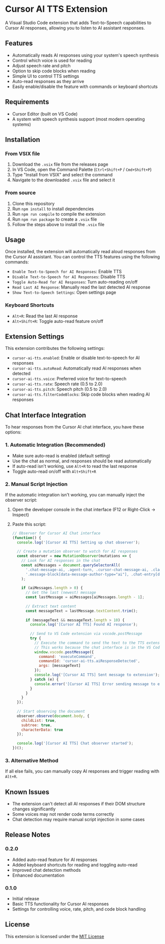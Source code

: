 # Cursor AI TTS Extension

A Visual Studio Code extension that adds Text-to-Speech capabilities to Cursor AI responses, allowing you to listen to AI assistant responses.

## Features

- Automatically reads AI responses using your system's speech synthesis
- Control which voice is used for reading
- Adjust speech rate and pitch
- Option to skip code blocks when reading
- Simple UI to control TTS settings
- Auto-read responses as they arrive
- Easily enable/disable the feature with commands or keyboard shortcuts

## Requirements

- Cursor Editor (built on VS Code)
- A system with speech synthesis support (most modern operating systems)

## Installation

### From VSIX file

1. Download the `.vsix` file from the releases page
2. In VS Code, open the Command Palette (`Ctrl+Shift+P` / `Cmd+Shift+P`)
3. Type "Install from VSIX" and select the command
4. Navigate to the downloaded `.vsix` file and select it

### From source

1. Clone this repository
2. Run `npm install` to install dependencies
3. Run `npm run compile` to compile the extension
4. Run `npm run package` to create a `.vsix` file
5. Follow the steps above to install the `.vsix` file

## Usage

Once installed, the extension will automatically read aloud responses from the Cursor AI assistant. You can control the TTS features using the following commands:

- `Enable Text-to-Speech for AI Responses`: Enable TTS
- `Disable Text-to-Speech for AI Responses`: Disable TTS
- `Toggle Auto-Read for AI Responses`: Turn auto-reading on/off
- `Read Last AI Response`: Manually read the last detected AI response
- `Show Text-to-Speech Settings`: Open settings page

### Keyboard Shortcuts

- `Alt+R`: Read the last AI response
- `Alt+Shift+R`: Toggle auto-read feature on/off

## Extension Settings

This extension contributes the following settings:

- `cursor-ai-tts.enabled`: Enable or disable text-to-speech for AI responses
- `cursor-ai-tts.autoRead`: Automatically read AI responses when detected
- `cursor-ai-tts.voice`: Preferred voice for text-to-speech
- `cursor-ai-tts.rate`: Speech rate (0.5 to 2.0)
- `cursor-ai-tts.pitch`: Speech pitch (0.5 to 2.0)
- `cursor-ai-tts.filterCodeBlocks`: Skip code blocks when reading AI responses

## Chat Interface Integration

To hear responses from the Cursor AI chat interface, you have these options:

### 1. Automatic Integration (Recommended)

- Make sure auto-read is enabled (default setting)
- Use the chat as normal, and responses should be read automatically
- If auto-read isn't working, use `Alt+R` to read the last response
- Toggle auto-read on/off with `Alt+Shift+R`

### 2. Manual Script Injection 

If the automatic integration isn't working, you can manually inject the observer script:

1. Open the developer console in the chat interface (F12 or Right-Click -> Inspect)
2. Paste this script:

   ```javascript
   // Observer for Cursor AI Chat interface
   (function() {
     console.log('[Cursor AI TTS] Setting up chat observer');
     
     // Create a mutation observer to watch for AI responses
     const observer = new MutationObserver(mutations => {
       // Look for AI responses in the chat
       const aiMessages = document.querySelectorAll(
         '.chat-message-ai, .agent-turn, .cursor-chat-message-ai, .claude-message, ' +
         '.message-block[data-message-author-type="ai"], .chat-entry[data-role="assistant"]'
       );
       
       if (aiMessages.length > 0) {
         // Get the last (newest) message
         const lastMessage = aiMessages[aiMessages.length - 1];
         
         // Extract text content
         const messageText = lastMessage.textContent.trim();
         
         if (messageText && messageText.length > 10) {
           console.log('[Cursor AI TTS] Found AI response');
           
           // Send to VS Code extension via vscode.postMessage
           try {
             // Execute the command to send the text to the TTS extension
             // This works because the chat interface is in the VS Code webview context
             window.vscode.postMessage({
               command: 'executeCommand',
               commandId: 'cursor-ai-tts.aiResponseDetected',
               args: [messageText]
             });
             console.log('[Cursor AI TTS] Sent message to extension');
           } catch (e) {
             console.error('[Cursor AI TTS] Error sending message to extension:', e);
           }
         }
       }
     });
     
     // Start observing the document
     observer.observe(document.body, {
       childList: true,
       subtree: true,
       characterData: true
     });
     
     console.log('[Cursor AI TTS] Chat observer started');
   })();
   ```

### 3. Alternative Method

If all else fails, you can manually copy AI responses and trigger reading with `Alt+R`.

## Known Issues

- The extension can't detect all AI responses if their DOM structure changes significantly
- Some voices may not render code terms correctly
- Chat detection may require manual script injection in some cases

## Release Notes

### 0.2.0

- Added auto-read feature for AI responses
- Added keyboard shortcuts for reading and toggling auto-read
- Improved chat detection methods
- Enhanced documentation

### 0.1.0

- Initial release
- Basic TTS functionality for Cursor AI responses
- Settings for controlling voice, rate, pitch, and code block handling

## License

This extension is licensed under the [MIT License](LICENSE)
